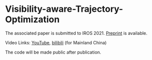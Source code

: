 # Visibility-aware-Trajectory-Optimization

The associated paper is submitted to IROS 2021. [Preprint](https://arxiv.org/abs/2103.06742) is available.

Video Links: [YouTube](https://youtu.be/PhhrOBx54YY), [bilibili](https://www.bilibili.com/video/BV1vh411Q7G9/) (for Mainland China)

The code will be made public after publication.


